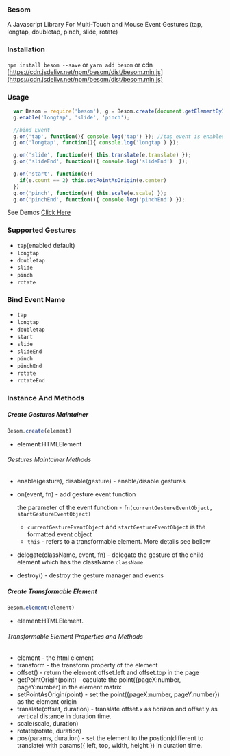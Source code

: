 ### Besom 

A Javascript Library For Multi-Touch and Mouse Event Gestures (tap, longtap, doubletap, pinch, slide, rotate)

### Installation

`npm install besom --save` or `yarn add besom` or cdn  [https://cdn.jsdelivr.net/npm/besom/dist/besom.min.js](https://cdn.jsdelivr.net/npm/besom/dist/besom.min.js)

### Usage

```javascript
  var Besom = require('besom'), g = Besom.create(document.getElementById('demo'));
  g.enable('longtap', 'slide', 'pinch');

  //bind Event
  g.on('tap', function(){ console.log('tap') }); //tap event is enabled by default
  g.on('longtap', function(){ console.log('longtap') });

  g.on('slide', function(e){ this.translate(e.translate) });
  g.on('slideEnd', function(){ console.log('slideEnd')  });

  g.on('start', function(e){
    if(e.count == 2) this.setPointAsOrigin(e.center)
  })
  g.on('pinch', function(e){ this.scale(e.scale) });
  g.on('pinchEnd', function(){ console.log('pinchEnd') });

```



See Demos [Click Here](http://blog.woritd.com/besom/index.html)

### Supported Gestures

* `tap`(enabled default) 
* `longtap`
* `doubletap`
* `slide`
* `pinch`
* `rotate`

### Bind Event Name

* `tap`
* `longtap`
* `doubletap`
* `start`
* `slide`
* `slideEnd`
* `pinch`
* `pinchEnd`
* `rotate`
* `rotateEnd`

### Instance And Methods

##### Create Gestures Maintainer

```javascript
Besom.create(element)
```

* element:HTMLElement 

###### Gestures Maintainer Methods

* enable(gesture), disable(gesture) - enable/disable gestures 

* on(event, fn) - add gesture event function 

   the parameter of the event function - `fn(currentGestureEventObject, startGestureEventObject)`

     * `currentGestureEventObject` and `startGestureEventObject` is the formatted event object
     * `this` - refers to a transformable element. More details see bellow

* delegate(className, event, fn) - delegate the gesture of the child element which has the className `className`

* destroy() - destroy the gesture manager and events

##### Create Transformable Element

```javascript
Besom.element(element)
```

* element:HTMLElement.

###### Transformable Element Properties and Methods

* element - the html element
* transform - the transform property of the element
* offset() - return the element offset.left and offset.top in the page
* getPointOrigin(point) - caculate the point({pageX:number, pageY:number) in the element matrix
* setPointAsOrigin(point) - set the point({pageX:number, pageY:number}) as the element origin
* translate(offset, duration) - translate offset.x as horizon and offset.y as vertical distance in duration time.
* scale(scale, duration)
* rotate(rotate, duration)
* pos(params, duration) - set the element to the postion(different to translate) with params({ left, top, width, height }) in duration time.


